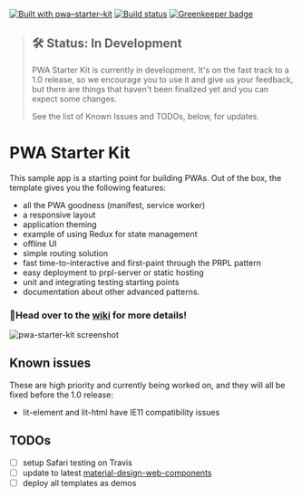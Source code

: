 [![Built with pwa–starter–kit](https://img.shields.io/badge/built_with-pwa–starter–kit_-blue.svg)](https://github.com/Polymer/pwa-starter-kit "Built with pwa–starter–kit")
[![Build status](https://api.travis-ci.org/Polymer/pwa-starter-kit.svg?branch=master)](https://travis-ci.org/Polymer/pwa-starter-kit) [![Greenkeeper badge](https://badges.greenkeeper.io/hyperpress/pressmedics.svg?token=c1c4c312e9e2b874d02b0622ada6020f06d31e4c93594d0923b5da68eb1d2d85&ts=1532307607920)](https://greenkeeper.io/)


> ## 🛠 Status: In Development
> PWA Starter Kit is currently in development. It's on the fast track to a 1.0 release, so we encourage you to use it and give us your feedback, but there are things that haven't been finalized yet and you can expect some changes.
>
> See the list of Known Issues and TODOs, below, for updates.

# PWA Starter Kit

This sample app is a starting point for building PWAs. Out of the box, the template
gives you the following features:
- all the PWA goodness (manifest, service worker)
- a responsive layout
- application theming
- example of using Redux for state management
- offline UI
- simple routing solution
- fast time-to-interactive and first-paint through the PRPL pattern
- easy deployment to prpl-server or static hosting
- unit and integrating testing starting points
- documentation about other advanced patterns.

### 📖Head over to the [wiki](https://github.com/PolymerLabs/pwa-starter-kit/wiki) for more details!

![pwa-starter-kit screenshot](https://user-images.githubusercontent.com/1369170/39715580-a1be5126-51e2-11e8-8440-96b07be03a3c.png)

## Known issues
These are high priority and currently being worked on, and they will all be fixed before the 1.0 release:
- lit-element and lit-html have IE11 compatibility issues

## TODOs
- [ ] setup Safari testing on Travis
- [ ] update to latest [material-design-web-components](https://github.com/material-components/material-components-web-components)
- [ ] deploy all templates as demos
